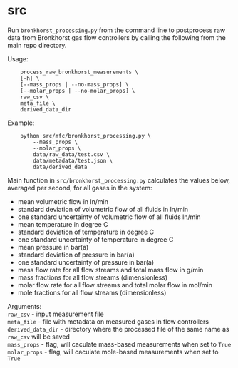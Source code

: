 # src

Run `bronkhorst_processing.py` from the command line to postprocess raw data from Bronkhorst gas flow controllers by calling the following from the main repo directory.

Usage:
```
    process_raw_bronkhorst_measurements \
    [-h] \
    [--mass_props | --no-mass_props] \
    [--molar_props | --no-molar_props] \
    raw_csv \
    meta_file \
    derived_data_dir
```

Example:
```
    python src/mfc/bronkhorst_processing.py \
        --mass_props \
        --molar_props \
        data/raw_data/test.csv \
        data/metadata/test.json \
        data/derived_data
```

Main function in `src/bronkhorst_processing.py` calculates the values below, averaged per second, for all gases in the system:  
- mean volumetric flow in ln/min
- standard deviation of volumetric flow of all fluids in ln/min
- one standard uncertainty of volumetric flow of all fluids ln/min
- mean temperature in degree C
- standard deviation of temperature in degree C
- one standard uncertainty of temperature in degree C
- mean pressure in bar(a)
- standard deviation of pressure in bar(a)
- one standard uncertainty of pressure in bar(a)
- mass flow rate for all flow streams and total mass flow in g/min
- mass fractions for all flow streams (dimensionless)
- molar flow rate for all flow streams and total molar flow in mol/min
- mole fractions for all flow streams (dimensionless)

Arguments:  
    `raw_csv` - input measurement file  
    `meta_file` - file with metadata on measured gases in flow controllers  
    `derived_data_dir` - directory where the processed file of the same name as `raw_csv` will be saved  
    `mass_props` - flag, will caculate mass-based measurements when set to `True`  
    `molar_props` - flag, will caculate mole-based measurements when set to `True`

